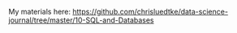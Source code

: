 My materials here: https://github.com/chrisluedtke/data-science-journal/tree/master/10-SQL-and-Databases
